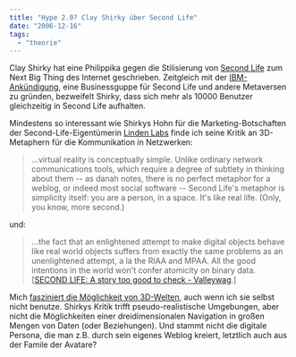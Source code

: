 ```yaml
---
title: "Hype 2.0? Clay Shirky über Second Life"
date: "2006-12-16"
tags: 
  - "theorie"
---
```


Clay Shirky hat eine Philippika gegen die Stilisierung von [Second Life](http://secondlife.com/ "Second Life: Your World. Your Imagination.") zum Next Big Thing des Internet geschrieben. Zeitgleich mit der [IBM-Ankündigung](http://news.com.com/IBM+to+give+birth+to+Second+Life+business+group/2100-1014_3-6143175.html "IBM to give birth to 'Second Life' business group | CNET News.com"), eine Businessguppe für Second Life und andere Metaversen zu gründen, bezweifelt Shirky, dass sich mehr als 10000 Benutzer gleichzeitig in Second Life aufhalten.

Mindestens so interessant wie Shirkys Hohn für die Marketing-Botschaften der Second-Life-Eigentümerin [Linden Labs](http://lindenlab.com/ "Linden Lab | Makers of Second Life") finde ich seine Kritik an 3D-Metaphern für die Kommunikation in Netzwerken:

> ...virtual reality is conceptually simple. Unlike ordinary network communications tools, which require a degree of subtlety in thinking about them -- as danah notes, there is no perfect metaphor for a weblog, or indeed most social software -- Second Life's metaphor is simplicity itself: you are a person, in a space. It's like real life. (Only, you know, more second.)

und:

> ...the fact that an enlightened attempt to make digital objects behave like real world objects suffers from exactly the same problems as an unenlightened attempt, a la the RIAA and MPAA. All the good intentions in the world won't confer atomicity on binary data. \[[SECOND LIFE: A story too good to check - Valleywag](http://www.valleywag.com/tech/second-life/a-story-too-good-to-check-221252.php "SECOND LIFE: A story too good to check - Valleywag").\]

Mich [fasziniert die Möglichkeit von 3D-Welten](http://heinz.typepad.com/lostandfound/2006/10/cox_zum_3d_web.html "Lost and Found: Cox über Multiverse"), auch wenn ich sie selbst nicht benutze. Shirkys Kritik trifft pseudo-realistische Umgebungen, aber nicht die Möglichkeiten einer dreidimensionalen Navigation in großen Mengen von Daten (oder Beziehungen). Und stammt nicht die digitale Persona, die man z.B. durch sein eigenes Weblog kreiert, letztlich auch aus der Famile der Avatare?
